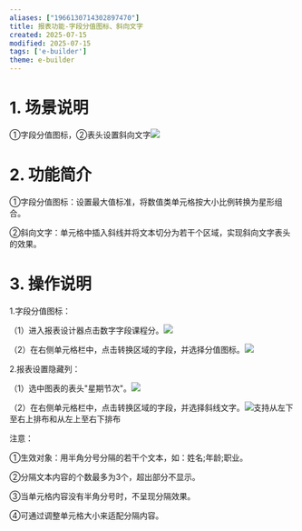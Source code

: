 ```yaml
---
aliases: ["1966130714302897470"]
title: 报表功能-字段分值图标、斜向文字
created: 2025-07-15
modified: 2025-07-15
tags: ['e-builder']
theme: e-builder
---
```


# 1. 场景说明

①字段分值图标，②表头设置斜向文字![](https://myhelpdoc.oss-cn-heyuan.aliyuncs.com/mdimages/f3df451644e1cfa75fe22e62ea865a25.jpg)

#

#

# 2. 功能简介

①字段分值图标：设置最大值标准，将数值类单元格按大小比例转换为星形组合。

②斜向文字：单元格中插入斜线并将文本切分为若干个区域，实现斜向文字表头的效果。

#

# 3. 操作说明

1.字段分值图标：

（1）进入报表设计器点击数字字段课程分。![](https://myhelpdoc.oss-cn-heyuan.aliyuncs.com/mdimages/809650ea800f1f850c63c129dcacc0f3.jpg)

（2）在右侧单元格栏中，点击转换区域的字段，并选择分值图标。![](https://myhelpdoc.oss-cn-heyuan.aliyuncs.com/mdimages/440f25be7a0c51e63d459b39f0f3ac47.jpg)

2.报表设置隐藏列：

（1）选中图表的表头"星期节次"。![](https://myhelpdoc.oss-cn-heyuan.aliyuncs.com/mdimages/e77a04d26e0460eb23124a5447ea0f47.jpg)

（2）在右侧单元格栏中，点击转换区域的字段，并选择斜线文字。![](https://myhelpdoc.oss-cn-heyuan.aliyuncs.com/mdimages/b1d50530751bc09d635fd23dbe8c0ace.jpg)支持从左下至右上排布和从左上至右下排布

注意：

①生效对象：用半角分号分隔的若干个文本，如：姓名;年龄;职业。

②分隔文本内容的个数最多为3个，超出部分不显示。

③当单元格内容没有半角分号时，不呈现分隔效果。

④可通过调整单元格大小来适配分隔内容。

